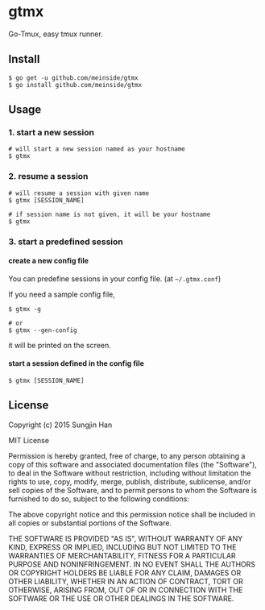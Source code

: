 # gtmx

Go-Tmux, easy tmux runner.

## Install

```
$ go get -u github.com/meinside/gtmx
$ go install github.com/meinside/gtmx
```

## Usage

### 1. start a new session

```
# will start a new session named as your hostname
$ gtmx
```

### 2. resume a session

```
# will resume a session with given name
$ gtmx [SESSION_NAME]

# if session name is not given, it will be your hostname
$ gtmx
```

### 3. start a predefined session

#### create a new config file

You can predefine sessions in your config file. (at `~/.gtmx.conf`)

If you need a sample config file,

```
$ gtmx -g

# or
$ gtmx --gen-config
```

it will be printed on the screen.

#### start a session defined in the config file

```
$ gtmx [SESSION_NAME]
```

## License

Copyright (c) 2015 Sungjin Han

MIT License

Permission is hereby granted, free of charge, to any person obtaining
a copy of this software and associated documentation files (the
"Software"), to deal in the Software without restriction, including
without limitation the rights to use, copy, modify, merge, publish,
distribute, sublicense, and/or sell copies of the Software, and to
permit persons to whom the Software is furnished to do so, subject to
the following conditions:

The above copyright notice and this permission notice shall be
included in all copies or substantial portions of the Software.

THE SOFTWARE IS PROVIDED "AS IS", WITHOUT WARRANTY OF ANY KIND,
EXPRESS OR IMPLIED, INCLUDING BUT NOT LIMITED TO THE WARRANTIES OF
MERCHANTABILITY, FITNESS FOR A PARTICULAR PURPOSE AND
NONINFRINGEMENT. IN NO EVENT SHALL THE AUTHORS OR COPYRIGHT HOLDERS BE
LIABLE FOR ANY CLAIM, DAMAGES OR OTHER LIABILITY, WHETHER IN AN ACTION
OF CONTRACT, TORT OR OTHERWISE, ARISING FROM, OUT OF OR IN CONNECTION
WITH THE SOFTWARE OR THE USE OR OTHER DEALINGS IN THE SOFTWARE.
